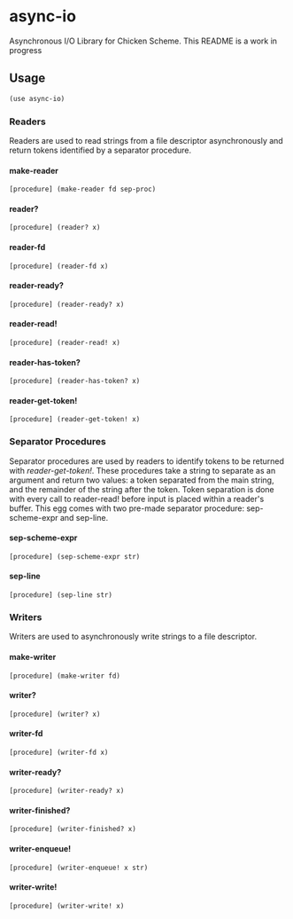 # async-io
Asynchronous I/O Library for Chicken Scheme.
This README is a work in progress

## Usage
```scheme
(use async-io)
```

### Readers
Readers are used to read strings from a file descriptor asynchronously and return tokens identified by a separator procedure.

#### make-reader
```
[procedure] (make-reader fd sep-proc)
```

#### reader?
```
[procedure] (reader? x)
```

#### reader-fd
```
[procedure] (reader-fd x)
```

#### reader-ready?
```
[procedure] (reader-ready? x)
```

#### reader-read!
```
[procedure] (reader-read! x)
```

#### reader-has-token?
```
[procedure] (reader-has-token? x)
```

#### reader-get-token!
```
[procedure] (reader-get-token! x)
```

### Separator Procedures
Separator procedures are used by readers to identify tokens to be returned with *reader-get-token!*.
These procedures take a string to separate as an argument and return two values:
a token separated from the main string, and the remainder of the string after the token.
Token separation is done with every call to reader-read! before input is placed within a reader's buffer.
This egg comes with two pre-made separator procedure: sep-scheme-expr and sep-line.

#### sep-scheme-expr
```
[procedure] (sep-scheme-expr str)
```

#### sep-line
```
[procedure] (sep-line str)
```

### Writers
Writers are used to asynchronously write strings to a file descriptor.

#### make-writer
```
[procedure] (make-writer fd)
```

#### writer?
```
[procedure] (writer? x)
```

#### writer-fd
```
[procedure] (writer-fd x)
```

#### writer-ready?
```
[procedure] (writer-ready? x)
```

#### writer-finished?
```
[procedure] (writer-finished? x)
```

#### writer-enqueue!
```
[procedure] (writer-enqueue! x str)
```

#### writer-write!
```
[procedure] (writer-write! x)
```
